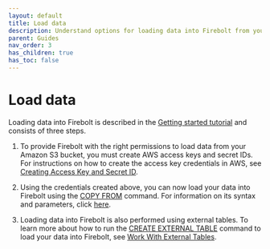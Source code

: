 ```yaml
---
layout: default
title: Load data
description: Understand options for loading data into Firebolt from your data lake.
parent: Guides
nav_order: 3
has_children: true
has_toc: false
---
```


# Load data

Loading data into Firebolt is described in the [Getting started tutorial](../getting-started.md) and consists of three steps.

1. To provide Firebolt with the right permissions to load data from your Amazon S3 bucket, you must create AWS access keys and secret IDs. For instructions on how to create the access key credentials in AWS, see [Creating Access Key and Secret ID](../loading-data/creating-access-keys-aws.md).

2. Using the credentials created above, you can now load your data into Firebolt using the [COPY FROM](../loading-data/copy-from.md) command. For information on its syntax and parameters, click [here](../../sql_reference/commands/data-management/copy-from.md).

3. Loading data into Firebolt is also performed using external tables. To learn more about how to run the [CREATE EXTERNAL TABLE](../../sql_reference/commands/data-definition/create-external-table.md) command to load your data into Firebolt, see [Work With External Tables](../loading-data/working-with-external-tables.md).


<!-- For information about using Apache Airflow to incrementally load data chronologically, see [Incrementally loading data with Airflow](incrementally-loading-data.md). -->
